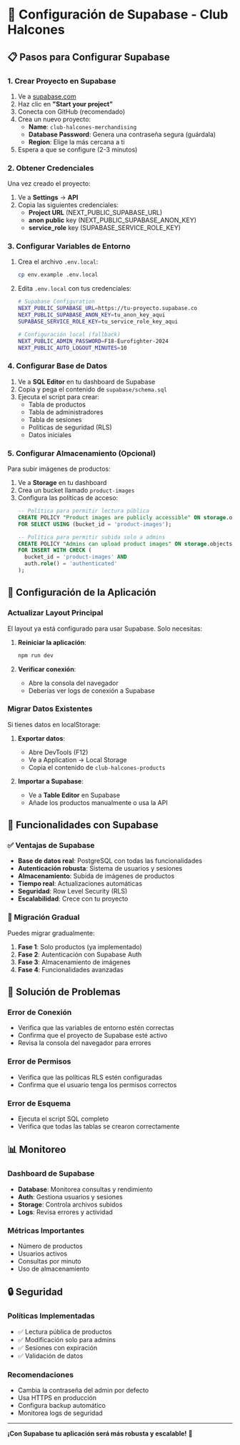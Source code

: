# 🚀 Configuración de Supabase - Club Halcones

## 📋 Pasos para Configurar Supabase

### **1. Crear Proyecto en Supabase**

1. Ve a [supabase.com](https://supabase.com)
2. Haz clic en **"Start your project"**
3. Conecta con GitHub (recomendado)
4. Crea un nuevo proyecto:
   - **Name**: `club-halcones-merchandising`
   - **Database Password**: Genera una contraseña segura (guárdala)
   - **Region**: Elige la más cercana a ti
5. Espera a que se configure (2-3 minutos)

### **2. Obtener Credenciales**

Una vez creado el proyecto:

1. Ve a **Settings** → **API**
2. Copia las siguientes credenciales:
   - **Project URL** (NEXT_PUBLIC_SUPABASE_URL)
   - **anon public** key (NEXT_PUBLIC_SUPABASE_ANON_KEY)
   - **service_role** key (SUPABASE_SERVICE_ROLE_KEY)

### **3. Configurar Variables de Entorno**

1. Crea el archivo `.env.local`:
   ```bash
   cp env.example .env.local
   ```

2. Edita `.env.local` con tus credenciales:
   ```bash
   # Supabase Configuration
   NEXT_PUBLIC_SUPABASE_URL=https://tu-proyecto.supabase.co
   NEXT_PUBLIC_SUPABASE_ANON_KEY=tu_anon_key_aqui
   SUPABASE_SERVICE_ROLE_KEY=tu_service_role_key_aqui
   
   # Configuración local (fallback)
   NEXT_PUBLIC_ADMIN_PASSWORD=F18-Eurofighter-2024
   NEXT_PUBLIC_AUTO_LOGOUT_MINUTES=10
   ```

### **4. Configurar Base de Datos**

1. Ve a **SQL Editor** en tu dashboard de Supabase
2. Copia y pega el contenido de `supabase/schema.sql`
3. Ejecuta el script para crear:
   - Tabla de productos
   - Tabla de administradores
   - Tabla de sesiones
   - Políticas de seguridad (RLS)
   - Datos iniciales

### **5. Configurar Almacenamiento (Opcional)**

Para subir imágenes de productos:

1. Ve a **Storage** en tu dashboard
2. Crea un bucket llamado `product-images`
3. Configura las políticas de acceso:
   ```sql
   -- Política para permitir lectura pública
   CREATE POLICY "Product images are publicly accessible" ON storage.objects
   FOR SELECT USING (bucket_id = 'product-images');
   
   -- Política para permitir subida solo a admins
   CREATE POLICY "Admins can upload product images" ON storage.objects
   FOR INSERT WITH CHECK (
     bucket_id = 'product-images' AND
     auth.role() = 'authenticated'
   );
   ```

## 🔧 Configuración de la Aplicación

### **Actualizar Layout Principal**

El layout ya está configurado para usar Supabase. Solo necesitas:

1. **Reiniciar la aplicación**:
   ```bash
   npm run dev
   ```

2. **Verificar conexión**:
   - Abre la consola del navegador
   - Deberías ver logs de conexión a Supabase

### **Migrar Datos Existentes**

Si tienes datos en localStorage:

1. **Exportar datos**:
   - Abre DevTools (F12)
   - Ve a Application → Local Storage
   - Copia el contenido de `club-halcones-products`

2. **Importar a Supabase**:
   - Ve a **Table Editor** en Supabase
   - Añade los productos manualmente o usa la API

## 🎯 Funcionalidades con Supabase

### **✅ Ventajas de Supabase**

- **Base de datos real**: PostgreSQL con todas las funcionalidades
- **Autenticación robusta**: Sistema de usuarios y sesiones
- **Almacenamiento**: Subida de imágenes de productos
- **Tiempo real**: Actualizaciones automáticas
- **Seguridad**: Row Level Security (RLS)
- **Escalabilidad**: Crece con tu proyecto

### **🔄 Migración Gradual**

Puedes migrar gradualmente:

1. **Fase 1**: Solo productos (ya implementado)
2. **Fase 2**: Autenticación con Supabase Auth
3. **Fase 3**: Almacenamiento de imágenes
4. **Fase 4**: Funcionalidades avanzadas

## 🚨 Solución de Problemas

### **Error de Conexión**
- Verifica que las variables de entorno estén correctas
- Confirma que el proyecto de Supabase esté activo
- Revisa la consola del navegador para errores

### **Error de Permisos**
- Verifica que las políticas RLS estén configuradas
- Confirma que el usuario tenga los permisos correctos

### **Error de Esquema**
- Ejecuta el script SQL completo
- Verifica que todas las tablas se crearon correctamente

## 📊 Monitoreo

### **Dashboard de Supabase**
- **Database**: Monitorea consultas y rendimiento
- **Auth**: Gestiona usuarios y sesiones
- **Storage**: Controla archivos subidos
- **Logs**: Revisa errores y actividad

### **Métricas Importantes**
- Número de productos
- Usuarios activos
- Consultas por minuto
- Uso de almacenamiento

## 🔒 Seguridad

### **Políticas Implementadas**
- ✅ Lectura pública de productos
- ✅ Modificación solo para admins
- ✅ Sesiones con expiración
- ✅ Validación de datos

### **Recomendaciones**
- Cambia la contraseña del admin por defecto
- Usa HTTPS en producción
- Configura backup automático
- Monitorea logs de seguridad

---

**¡Con Supabase tu aplicación será más robusta y escalable!** 🚀
